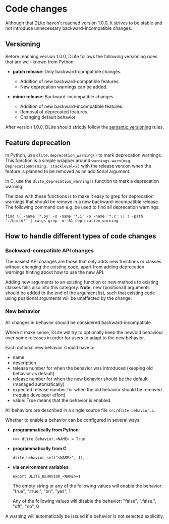 Code changes
============
Although that DLite haven't reached version 1.0.0, it strives to be stable and not introduce unnecessary backward-incompatible changes.


Versioning
----------
Before reaching version 1.0.0, DLite follows the following versioning rules that are well-known from Python:

* **patch release**: Only backward-compatible changes.
  - Addition of new backward-compatible features.
  - New deprecation warnings can be added.

* **minor release**: Backward-incompatible changes.
  - Addition of new backward-incompatible features.
  - Removal of deprecated features.
  - Changing default behavior.

After version 1.0.0, DLite should strictly follow the [semantic versioning] rules.


Feature deprecation
-------------------
In Python, use `dlite.deprecation_warning()` to mark deprecation warnings.
This function is a simple wrapper around `warnings.warn(msg, DeprecationWarning, stacklevel=2)` with the release version when the feature is planned to be removed as an additional argument.

In C, use the `dlite_deprecation_warning()` function to mark a deprecation warning.

The idea with these functions is to make it easy to grep for deprecation warnings that should be remove in a new backward-incompatible release.
The following command can e.g. be used to find all deprecation warnings:

    find \( -name '*.py' -o -name '*.i' -o -name '*.c' \) ! -path './build*' | xargs grep -n -A1 deprecation_warning


How to handle different types of code changes
---------------------------------------------

### Backward-compatible API changes
The easiest API changes are those that only adds new functions or classes without changing the existing code, apart from adding deprecation warnings hinting about how to use the new API.

Adding new arguments to an existing function or new methods to existing classes falls also into this category.
**Note**, new (positional) arguments should be added to the end of the argument list, such that existing code using positional arguments will be unaffected by the change.

### New behavior
All changes in behavior should be considered backward-incompatible.

Where it make sense, DLite will try to optionally keep the new/old behaviour over some releases in order for users to adapt to the new behavior.

Each optional new behavior should have a:
- name
- description
- release number for when the behavior was introduced (keeping old behavior as default)
- release number for when the new behavior should be the default (managed automatically)
- expected release number for when the old behavior should be removed (require developer effort)
- value: True means that the behavior is enabled.

All behaviors are described in a single source file `src/dlite-behavior.c`.

Whether to enable a behavior can be configured in several ways:

- **programmatically from Python**:

      >>> dlite.Behavior.<NAME> = True

- **programmatically from C**:

      dlite_behavior_set("<NAME>", 1);

- **via environment variables**:

      export DLITE_BEHAVIOR_<NAME>=1

  The empty string or any of the following values will enable the behavior:
  "true", ".true.", "on", "yes", 1

  Any of the following values will disable the behavior:
  "false", ".false.", "off", "no", 0

A warning will automatically be issued if a behavior is not selected explicitly.


[semantic versioning]: https://semver.org/
